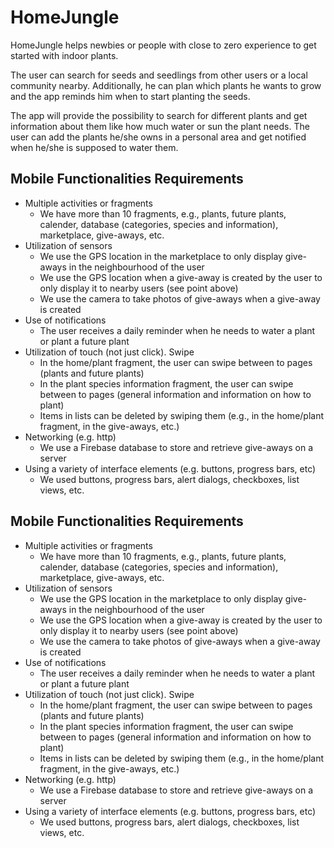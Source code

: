 # HomeJungle

HomeJungle helps newbies or people with close to zero experience to get started with indoor plants. 

The user can search for seeds and seedlings from other users or a local community nearby. Additionally, he can plan which plants he wants to grow and the app reminds him when to start planting the seeds.

The app will provide the possibility to search for different plants and get information about them like how much water or sun the plant needs. The user can add the plants he/she owns in a personal area and get notified when he/she is supposed to water them.


## Mobile Functionalities Requirements
- Multiple activities or fragments
	- We have more than 10 fragments, e.g., plants, future plants, calender, database (categories, species and information), marketplace, give-aways, etc.
- Utilization of sensors
	- We use the GPS location in the marketplace to only display give-aways in the neighbourhood of the user
	- We use the GPS location when a give-away is created by the user to only display it to nearby users (see point above)
	- We use the camera to take photos of give-aways when a give-away is created
- Use of notifications
	- The user receives a daily reminder when he needs to water a plant or plant a future plant
- Utilization of touch (not just click). Swipe
	- In the home/plant fragment, the user can swipe between to pages (plants and future plants)
	- In the plant species information fragment, the user can swipe between to pages (general information and information on how to plant)
	- Items in lists can be deleted by swiping them (e.g., in the home/plant fragment, in the give-aways, etc.)
- Networking (e.g. http)
	- We use a Firebase database to store and retrieve give-aways on a server
- Using a variety of interface elements (e.g. buttons, progress bars, etc)
	- We used buttons, progress bars, alert dialogs, checkboxes, list views, etc.


## Mobile Functionalities Requirements
- Multiple activities or fragments
	- We have more than 10 fragments, e.g., plants, future plants, calender, database (categories, species and information), marketplace, give-aways, etc.
- Utilization of sensors
	- We use the GPS location in the marketplace to only display give-aways in the neighbourhood of the user
	- We use the GPS location when a give-away is created by the user to only display it to nearby users (see point above)
	- We use the camera to take photos of give-aways when a give-away is created
- Use of notifications
	- The user receives a daily reminder when he needs to water a plant or plant a future plant
- Utilization of touch (not just click). Swipe
	- In the home/plant fragment, the user can swipe between to pages (plants and future plants)
	- In the plant species information fragment, the user can swipe between to pages (general information and information on how to plant)
	- Items in lists can be deleted by swiping them (e.g., in the home/plant fragment, in the give-aways, etc.)
- Networking (e.g. http)
	- We use a Firebase database to store and retrieve give-aways on a server
- Using a variety of interface elements (e.g. buttons, progress bars, etc)
	- We used buttons, progress bars, alert dialogs, checkboxes, list views, etc.
